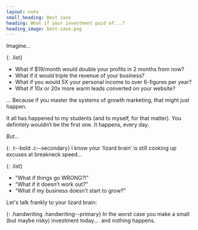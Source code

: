 ```yaml
---
layout: note
small_heading: Best case
heading: What if your investment paid of...?
heading_image: best-case.png
---
```


Imagine...

{: .list}
- What if $19/month would <span class="t--bold c--secondary">double your profits</span> in 2 months from now?
- What if it would <span class="t--bold c--secondary">triple the revenue of your business</span>?
- What if you would <span class="t--bold c--secondary">5X your personal income</span> to over 6-figures per year?
- What if 10x or 20x <span class="t--bold c--secondary">more warm leads converted</span> on your website?

... Because if you master the systems of growth marketing, that might just happen.

It all has happened to my students (and to myself, for that matter). You definitely wouldn’t be the first one. It happens, every day.

But...

{: .t--bold .c--secondary}
I know your ‘lizard brain’ is still cooking up excuses at breakneck speed...

{: .list}
- "What if things go WRONG?!”
- “What if it doesn’t work out?”
- “What if my business doesn’t start to grow?”

Let's talk frankly to your lizard brain:

{: .handwriting .handwriting--primary}
In the worst case you make a small (but maybe risky) investment today...   and nothing happens.
